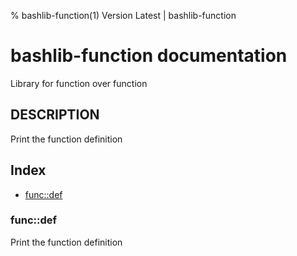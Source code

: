 % bashlib-function(1) Version Latest | bashlib-function
# bashlib-function documentation

Library for function over function

## DESCRIPTION

Print the function definition

## Index

* [func::def](#funcdef)

### func::def

Print the function definition


